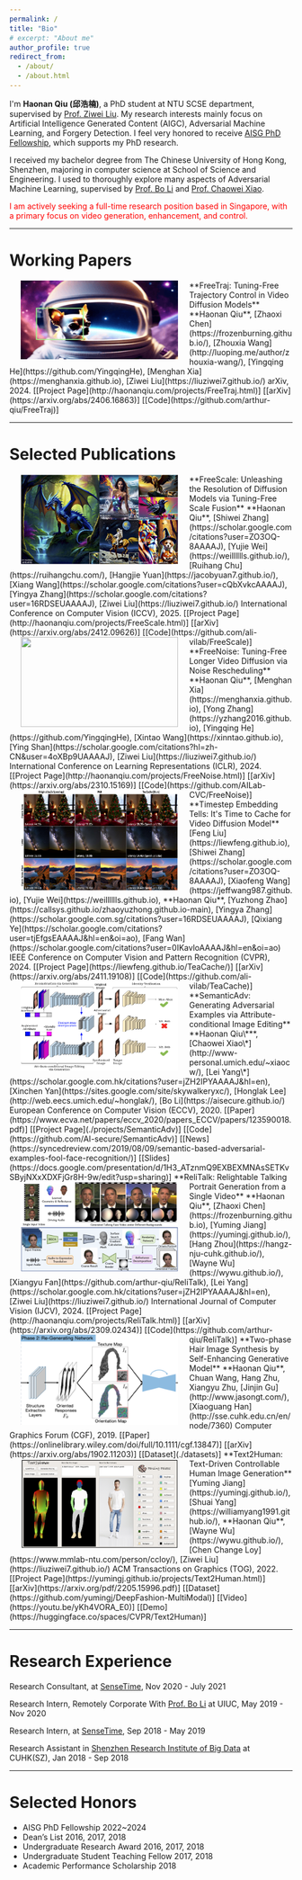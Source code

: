 ```yaml
---
permalink: /
title: "Bio"
# excerpt: "About me"
author_profile: true
redirect_from: 
  - /about/
  - /about.html
---
```


I'm **Haonan Qiu (邱浩楠)**, a PhD student at NTU SCSE department, supervised by [Prof. Ziwei Liu](https://liuziwei7.github.io/). My research interests mainly focus on Artificial Intelligence Generated Content (AIGC), Adversarial Machine Learning, and Forgery Detection. I feel very honored to receive [AISG PhD Fellowship](https://aisingapore.org/research/phd-fellowship-programme/), which supports my PhD research. 

I received my bachelor degree from The Chinese University of Hong Kong, Shenzhen, majoring in computer science at School of Science and Engineering. I used to thoroughly explore many aspects of Adversarial Machine Learning, supervised by [Prof. Bo Li](https://aisecure.github.io/) and [Prof. Chaowei Xiao](http://www-personal.umich.edu/~xiaocw/). 

<font color='red'> I am actively seeking a full-time research position based in Singapore, with a primary focus on video generation, enhancement, and control. </font>

---

# Working Papers

<img src='./files/freetraj.gif' style='float:left;width:280px;height:140px;margin-left:20px;margin-right:20px'/>
**FreeTraj: Tuning-Free Trajectory Control in Video Diffusion Models**    
**Haonan Qiu**, [Zhaoxi Chen](https://frozenburning.github.io/), [Zhouxia Wang](http://luoping.me/author/zhouxia-wang/), [Yingqing He](https://github.com/YingqingHe), [Menghan Xia](https://menghanxia.github.io), [Ziwei Liu](https://liuziwei7.github.io/)    
arXiv, 2024.
[[Project Page](http://haonanqiu.com/projects/FreeTraj.html)] [[arXiv](https://arxiv.org/abs/2406.16863)] [[Code](https://github.com/arthur-qiu/FreeTraj)]  
<br>

---


# Selected Publications

<img src='./files/freescale.jpg' style='float:left;width:280px;height:160px;margin-left:20px;margin-right:20px'/>
**FreeScale: Unleashing the Resolution of Diffusion Models via Tuning-Free Scale Fusion**    
**Haonan Qiu**, [Shiwei Zhang](https://scholar.google.com/citations?user=ZO3OQ-8AAAAJ), [Yujie Wei](https://weilllllls.github.io/), [Ruihang Chu](https://ruihangchu.com/), [Hangjie Yuan](https://jacobyuan7.github.io/), [Xiang Wang](https://scholar.google.com/citations?user=cQbXvkcAAAAJ), [Yingya Zhang](https://scholar.google.com/citations?user=16RDSEUAAAAJ), [Ziwei Liu](https://liuziwei7.github.io/)      
International Conference on Computer Vision (ICCV), 2025.
[[Project Page](http://haonanqiu.com/projects/FreeScale.html)] [[arXiv](https://arxiv.org/abs/2412.09626)] [[Code](https://github.com/ali-vilab/FreeScale)]  

<img src='./files/freenoise.gif' style='float:left;width:280px;height:160px;margin-left:20px;margin-right:20px'/>
**FreeNoise: Tuning-Free Longer Video Diffusion via Noise Rescheduling**    
**Haonan Qiu**, [Menghan Xia](https://menghanxia.github.io), [Yong Zhang](https://yzhang2016.github.io), [Yingqing He](https://github.com/YingqingHe), [Xintao Wang](https://xinntao.github.io), [Ying Shan](https://scholar.google.com/citations?hl=zh-CN&user=4oXBp9UAAAAJ), [Ziwei Liu](https://liuziwei7.github.io/)    
International Conference on Learning Representations (ICLR), 2024.
[[Project Page](http://haonanqiu.com/projects/FreeNoise.html)] [[arXiv](https://arxiv.org/abs/2310.15169)] [[Code](https://github.com/AILab-CVC/FreeNoise)] 

<img src='./files/teacache.jpg' style='float:left;width:280px;height:180px;margin-left:20px;margin-right:20px'/>
**Timestep Embedding Tells: It's Time to Cache for Video Diffusion Model**    
[Feng Liu](https://liewfeng.github.io), [Shiwei Zhang](https://scholar.google.com/citations?user=ZO3OQ-8AAAAJ), [Xiaofeng Wang](https://jeffwang987.github.io), [Yujie Wei](https://weilllllls.github.io), **Haonan Qiu**, [Yuzhong Zhao](https://callsys.github.io/zhaoyuzhong.github.io-main), [Yingya Zhang](https://scholar.google.com.sg/citations?user=16RDSEUAAAAJ), [Qixiang Ye](https://scholar.google.com/citations?user=tjEfgsEAAAAJ&hl=en&oi=ao), [Fang Wan](https://scholar.google.com/citations?user=0IKavloAAAAJ&hl=en&oi=ao)     
IEEE Conference on Computer Vision and Pattern Recognition (CVPR), 2024.
[[Project Page](https://liewfeng.github.io/TeaCache/)] [[arXiv](https://arxiv.org/abs/2411.19108)] [[Code](https://github.com/ali-vilab/TeaCache)]  

<img src='./files/semanticadv.png' style='float:left;width:280px;height:160px;margin-left:20px;margin-right:20px'/>
**SemanticAdv: Generating Adversarial Examples via Attribute-conditional Image Editing**     
**Haonan Qiu\***, [Chaowei Xiao\*](http://www-personal.umich.edu/~xiaocw/), [Lei Yang\*](https://scholar.google.com.hk/citations?user=jZH2IPYAAAAJ&hl=en), [Xinchen Yan](https://sites.google.com/site/skywalkeryxc/), [Honglak Lee](http://web.eecs.umich.edu/~honglak/), [Bo Li](https://aisecure.github.io/)  
European Conference on Computer Vision (ECCV), 2020.
[[Paper](https://www.ecva.net/papers/eccv_2020/papers_ECCV/papers/123590018.pdf)] [[Project Page](./projects/SemanticAdv)] [[Code](https://github.com/AI-secure/SemanticAdv)] [[News](https://syncedreview.com/2019/08/09/semantic-based-adversarial-examples-fool-face-recognition/)] [[Slides](https://docs.google.com/presentation/d/1H3_ATznmQ9EXBEXMNAsSETKvSByjNXxXDXFjGr8H-9w/edit?usp=sharing)] 

<img src='./files/relitalk.png' style='float:left;width:280px;height:160px;margin-left:20px;margin-right:20px'/>
**ReliTalk: Relightable Talking Portrait Generation from a Single Video**     
**Haonan Qiu**, [Zhaoxi Chen](https://frozenburning.github.io), [Yuming Jiang](https://yumingj.github.io/), [Hang Zhou](https://hangz-nju-cuhk.github.io/), [Wayne Wu](https://wywu.github.io/), [Xiangyu Fan](https://github.com/arthur-qiu/ReliTalk), [Lei Yang](https://scholar.google.com.hk/citations?user=jZH2IPYAAAAJ&hl=en), [Ziwei Liu](https://liuziwei7.github.io/)    
International Journal of Computer Vision (IJCV), 2024.
[[Project Page](http://haonanqiu.com/projects/ReliTalk.html)] [[arXiv](https://arxiv.org/abs/2309.02434)] [[Code](https://github.com/arthur-qiu/ReliTalk)]

<img src='./files/hairgan.png' style='float:left;width:280px;height:160px;margin-left:20px;margin-right:20px'/>
**Two-phase Hair Image Synthesis by Self-Enhancing Generative Model**   
**Haonan Qiu**, Chuan Wang, Hang Zhu, Xiangyu Zhu, [Jinjin Gu](http://www.jasongt.com/), [Xiaoguang Han](http://sse.cuhk.edu.cn/en/node/7360)   
Computer Graphics Forum (CGF), 2019.
[[Paper](https://onlinelibrary.wiley.com/doi/full/10.1111/cgf.13847)] [[arXiv](https://arxiv.org/abs/1902.11203)] [[Dataset](./datasets)]

<img src='./files/text2human.png' style='float:left;width:280px;height:160px;margin-left:20px;margin-right:20px'/>
**Text2Human: Text-Driven Controllable Human Image Generation**   
[Yuming Jiang](https://yumingj.github.io/), [Shuai Yang](https://williamyang1991.github.io/), **Haonan Qiu**, [Wayne Wu](https://wywu.github.io/), [Chen Change Loy](https://www.mmlab-ntu.com/person/ccloy/), [Ziwei Liu](https://liuziwei7.github.io/)   
ACM Transactions on Graphics (TOG), 2022.
[[Project Page](https://yumingj.github.io/projects/Text2Human.html)] [[arXiv](https://arxiv.org/pdf/2205.15996.pdf)] [[Dataset](https://github.com/yumingj/DeepFashion-MultiModal)] [[Video](https://youtu.be/yKh4VORA_E0)] [[Demo](https://huggingface.co/spaces/CVPR/Text2Human)]

<!-- <img src='./files/edgerob.png' style='float:left;width:280px;height:160px;margin-left:20px;margin-right:20px'/>
**Can Shape Structure Features Improve Model Robustness under Diverse Adversarial Settings?**   
[Mingjie Sun\*](https://eric-mingjie.github.io/), [Zichao Li\*](https://zichaoli.github.io/), [Chaowei Xiao\*](http://www-personal.umich.edu/~xiaocw/), **Haonan Qiu**, [Bhavya Kailkhura](https://scholar.google.com/citations?user=SQpJmOgAAAAJ&hl=en), [Mingyan Liu](https://liu.engin.umich.edu/), [Bo Li](https://aisecure.github.io/)   
International Conference on Computer Vision (ICCV), 2021.
[[Paper](https://openaccess.thecvf.com/content/ICCV2021/papers/Sun_Can_Shape_Structure_Features_Improve_Model_Robustness_Under_Diverse_Adversarial_ICCV_2021_paper.pdf)] -->

---

# Research Experience

Research Consultant, at [SenseTime](https://www.sensetime.com/),  Nov 2020 - July 2021

Research Intern, Remotely Corporate With [Prof. Bo Li](https://aisecure.github.io/) at UIUC,  May 2019 - Nov 2020

Research Intern, at [SenseTime](https://www.sensetime.com/),  Sep 2018 - May 2019 

Research Assistant in [Shenzhen Research Institute of Big Data](http://www.sribd.cn/index.php/en/) at CUHK(SZ),  Jan 2018 - Sep 2018

---

# Selected Honors

* AISG PhD Fellowship 2022~2024
* Dean’s List  2016, 2017, 2018
* Undergraduate Research Award  2016, 2017, 2018
* Undergraduate Student Teaching Fellow  2017, 2018
* Academic Performance Scholarship  2018

<!--
---
# CV
<iframe id='cv' src="https://docs.google.com/gview?url=http://arthur-qiu.github.io/files/cv_haonan.pdf&embedded=true" style="width:800px; height:1200px;" frameborder="0"></iframe>
-->
